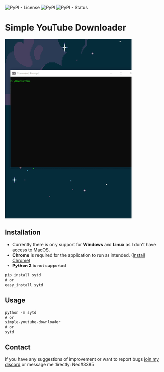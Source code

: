 ![PyPI - License](https://img.shields.io/pypi/l/sytd)
![PyPI](https://img.shields.io/pypi/v/sytd)
![PyPI - Status](https://img.shields.io/pypi/status/sytd)

# Simple YouTube Downloader
![](images/demo-small.gif)

## Installation
* Currently there is only support for **Windows** and **Linux** as I don't have access to MacOS.
* **Chrome** is required for the application to run as intended. ([Install Chrome](https://www.google.com/chrome/))
* **Python 2** is not supported

```
pip install sytd
# or
easy_install sytd
```

## Usage
```
python -m sytd
# or
simple-youtube-downloader
# or
sytd
```

## Contact
If you have any suggestions of improvement or want to report bugs [join my discord](https://discord.gg/DHnBsRZ) or message me directly: Neo#3385
